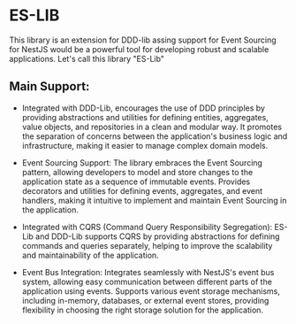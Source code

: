 # ES-LIB

This library is an extension for DDD-lib assing support for Event Sourcing for NestJS would be a powerful tool for developing robust and scalable applications. Let's call this library "ES-Lib"

## Main Support:

- Integrated with DDD-Lib, encourages the use of DDD principles by providing abstractions and utilities for defining entities, aggregates, value objects, and repositories in a clean and modular way. It promotes the separation of concerns between the application's business logic and infrastructure, making it easier to manage complex domain models.

- Event Sourcing Support: The library embraces the Event Sourcing pattern, allowing developers to model and store changes to the application state as a sequence of immutable events. Provides decorators and utilities for defining events, aggregates, and event handlers, making it intuitive to implement and maintain Event Sourcing in the application.

- Integrated with CQRS (Command Query Responsibility Segregation): ES-Lib and DDD-Lib supports CQRS by providing abstractions for defining commands and queries separately, helping to improve the scalability and maintainability of the application.

- Event Bus Integration: Integrates seamlessly with NestJS's event bus system, allowing easy communication between different parts of the application using events. Supports various event storage mechanisms, including in-memory, databases, or external event stores, providing flexibility in choosing the right storage solution for the application.
